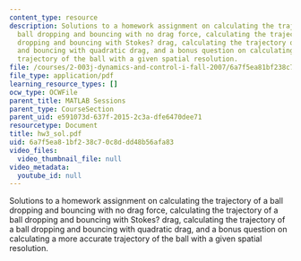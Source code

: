```yaml
---
content_type: resource
description: Solutions to a homework assignment on calculating the trajectory of a
  ball dropping and bouncing with no drag force, calculating the trajectory of a ball
  dropping and bouncing with Stokes? drag, calculating the trajectory of a ball dropping
  and bouncing with quadratic drag, and a bonus question on calculating a more accurate
  trajectory of the ball with a given spatial resolution.
file: /courses/2-003j-dynamics-and-control-i-fall-2007/6a7f5ea81bf238c70c8ddd48b56afa83_hw3_sol.pdf
file_type: application/pdf
learning_resource_types: []
ocw_type: OCWFile
parent_title: MATLAB Sessions
parent_type: CourseSection
parent_uid: e591073d-637f-2015-2c3a-dfe6470dee71
resourcetype: Document
title: hw3_sol.pdf
uid: 6a7f5ea8-1bf2-38c7-0c8d-dd48b56afa83
video_files:
  video_thumbnail_file: null
video_metadata:
  youtube_id: null
---
```

Solutions to a homework assignment on calculating the trajectory of a ball dropping and bouncing with no drag force, calculating the trajectory of a ball dropping and bouncing with Stokes? drag, calculating the trajectory of a ball dropping and bouncing with quadratic drag, and a bonus question on calculating a more accurate trajectory of the ball with a given spatial resolution.


